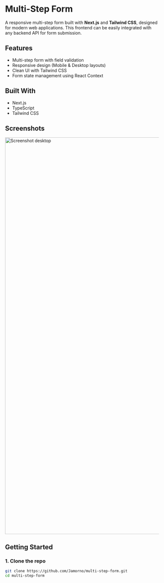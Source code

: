 # Multi-Step Form

A responsive multi-step form built with **Next.js** and **Tailwind CSS**, designed for modern web applications. This frontend can be easily integrated with any backend API for form submission.

## Features

- Multi-step form with field validation
- Responsive design (Mobile & Desktop layouts)
- Clean UI with Tailwind CSS
- Form state management using React Context

## Built With

- Next.js
- TypeScript
- Tailwind CSS

## Screenshots
<img width="1300" alt="Screenshot desktop" src="https://github.com/user-attachments/assets/bc5150c6-60a3-4a8e-938f-ab613759e733" />

## Getting Started

### 1. Clone the repo

```bash
git clone https://github.com/Jamorno/multi-step-form.git
cd multi-step-form
